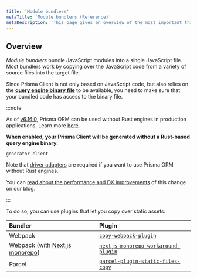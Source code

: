 ```yaml
---
title: 'Module bundlers'
metaTitle: 'Module bundlers (Reference)'
metaDescription: 'This page gives an overview of the most important things to be aware of when using a module bundler to bundle an application that uses Prisma Client.'
---
```


## Overview

_Module bundlers_ bundle JavaScript modules into a single JavaScript file. Most bundlers work by copying over the JavaScript code from a variety of source files into the target file.

Since Prisma Client is not only based on JavaScript code, but also relies on the [**query engine binary file**](/orm/more/under-the-hood/engines#the-query-engine-file) to be available, you need to make sure that your bundled code has access to the binary file.

:::note

As of [v6.16.0](https://pris.ly/release/6.16.0), Prisma ORM can be used without Rust engines in production applications. Learn more [here](/orm/prisma-client/setup-and-configuration/no-rust-engine).

**When enabled, your Prisma Client will be generated without a Rust-based query engine binary**:

```prisma
generator client
```

Note that [driver adapters](/orm/overview/databases/database-drivers#driver-adapters) are required if you want to use Prisma ORM without Rust engines.

You can [read about the performance and DX improvements](https://www.prisma.io/blog/prisma-orm-without-rust-latest-performance-benchmarks) of this change on our blog.

:::

To do so, you can use plugins that let you copy over static assets:

| Bundler                                                                                                               | Plugin                                                                                                         |
| :-------------------------------------------------------------------------------------------------------------------- | :------------------------------------------------------------------------------------------------------------- |
| Webpack                                                                                                               | [`copy-webpack-plugin`](https://github.com/webpack-contrib/copy-webpack-plugin#copy-webpack-plugin)            |
| Webpack (with [Next.js monorepo](/orm/more/help-and-troubleshooting/nextjs-help#setting-up-prisma-orm-in-a-monorepo)) | [`nextjs-monorepo-workaround-plugin`](https://www.npmjs.com/package/@prisma/nextjs-monorepo-workaround-plugin) |
| Parcel                                                                                                                | [`parcel-plugin-static-files-copy`](https://github.com/elwin013/parcel-plugin-static-files-copy#readme)        |
